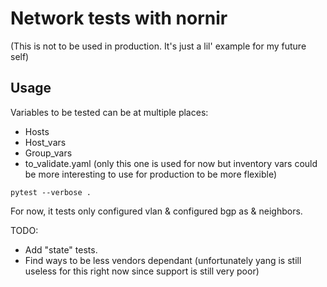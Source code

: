# Network tests with nornir

(This is not to be used in production. It's just a lil' example for my future self)

## Usage

Variables to be tested can be at multiple places:
- Hosts
- Host_vars
- Group_vars
- to_validate.yaml (only this one is used for now but inventory vars could be more interesting to use for production to be more flexible)

`pytest --verbose .`

For now, it tests only configured vlan & configured bgp as & neighbors.

TODO: 
- Add "state" tests.
- Find ways to be less vendors dependant (unfortunately yang is still useless for this right now since support is still very poor)
